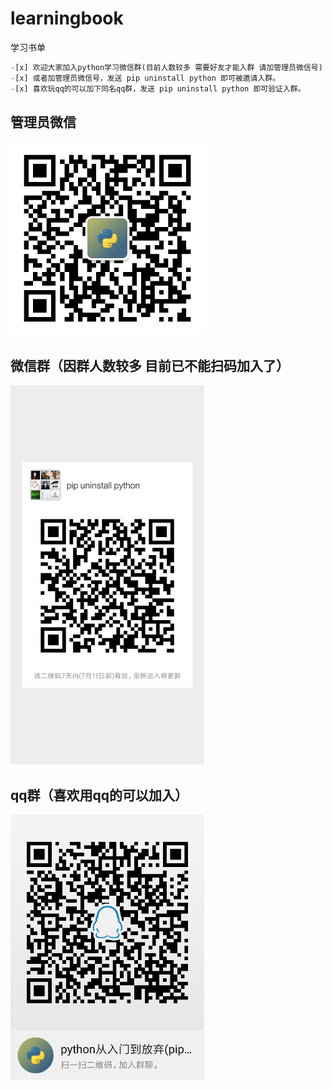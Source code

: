 # learningbook
学习书单
```python
-[x] 欢迎大家加入python学习微信群(目前人数较多 需要好友才能入群 请加管理员微信号)
-[x] 或者加管理员微信号，发送 pip uninstall python 即可被邀请入群。
-[x] 喜欢玩qq的可以加下同名qq群，发送 pip uninstall python 即可验证入群。
```
## 管理员微信
<img width = "310" src="/admin.jpg" alt="管理员微信号"/>

## 微信群（因群人数较多 目前已不能扫码加入了）
<img width = "310" src="/weixinqun.png" alt="python从入门到放弃 weinxin"/>

## qq群（喜欢用qq的可以加入）
<img width = "310" src="/qrcode_1562374550173.jpg" alt="python从入门到放弃 qq qun"/>
